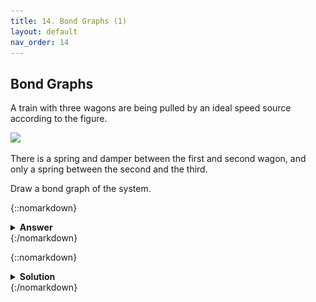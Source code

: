 ```yaml
---
title: 14. Bond Graphs (1)
layout: default
nav_order: 14
---
```


## Bond Graphs

A train with three wagons are being pulled by an ideal speed source according to the figure.

<img src="assets/images/bondgraphstability.png" width="300">

There is a spring and damper between the first and second wagon, and only a spring between the second and the third.

Draw a bond graph of the system.

{::nomarkdown}<details><summary><strong>Answer</strong></summary>{:/nomarkdown}

<img src="assets/images/bondgraphfinal.png" width="300">

(there may also be other correct solutions)

{::nomarkdown}</details>{:/nomarkdown}

{::nomarkdown}<details><summary><strong>Solution</strong></summary>{:/nomarkdown}

First we need to identify the junctions (1 = common speed, 2 = common force):

<img src="assets/images/bondgraphtrainjunctions.png" width="300">

We then begin drawing the bond graph by adding the junctions:

<img src="assets/images/bondgraphjunctions.png" width="300">

Then we can add the elements connectec to each junction. The direction of the arrows does not matter, but we assume that all energy flows from the source to all other elements.

<img src="assets/images/bondgraphelements.png" width="300">

We can now simplify the graph by removing junctions with only two connections:

<img src="assets/images/bondgraphsimplified.png" width="300">

Finally, we need to define causalities, e.g. determine which elements that computes speed and which ones that computes force. See lecture notes for the rules.

<img src="assets/images/bondgraphfinal.png" width="300">

This is the final bond graph for the system, which can be used to derive the equation system!

{::nomarkdown}</details>{:/nomarkdown}
